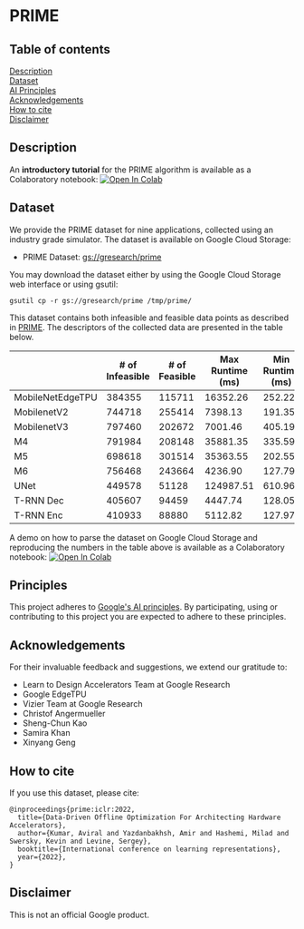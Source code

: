 # PRIME

## Table of contents
<a href='#Description'>Description</a><br>
<a href='#Dataset'>Dataset</a><br>
<a href='#Principles'>AI Principles</a><br>
<a href='#Acknowledgement'>Acknowledgements</a><br>
<a href='#Citation'>How to cite</a><br>
<a href='#Disclaimer'>Disclaimer</a><br>


<a id='Description'></a>
## Description

An **introductory tutorial** for the PRIME algorithm is available as a Colaboratory
notebook:
[![Open In Colab](https://colab.research.google.com/assets/colab-badge.svg)](https://colab.research.google.com/github/google-research/google-research/blob/master/prime/prime_colab.ipynb)

<a id='Dataset'></a>
## Dataset

We provide the PRIME dataset for nine applications, collected using an industry
grade simulator. The dataset is available on Google Cloud Storage:


* PRIME Dataset: [gs://gresearch/prime](https://console.cloud.google.com/storage/browser/gresearch/prime)

You may download the dataset either by using the Google Cloud Storage web interface or using gsutil:

```
gsutil cp -r gs://gresearch/prime /tmp/prime/
```

This dataset contains both infeasible and feasible data points as described in
[PRIME](https://arxiv.org/abs/2110.11346). The descriptors of the collected
data are presented in the table below.


|                  | # of Infeasible | # of Feasible | Max Runtime (ms) | Min Runtime (ms) | Average Runtime (ms) |
|------------------|-----------------|---------------|------------------|------------------|----------------------|
| MobileNetEdgeTPU |          384355 |        115711 |         16352.26 |           252.22 |               529.13 |
| MobilenetV2      |          744718 |        255414 |          7398.13 |           191.35 |               375.05 |
| MobilenetV3      |          797460 |        202672 |          7001.46 |           405.19 |               993.75 |
| M4               |          791984 |        208148 |         35881.35 |           335.59 |               794.33 |
| M5               |          698618 |        301514 |         35363.55 |           202.55 |               440.52 |
| M6               |          756468 |        243664 |          4236.90 |           127.79 |               301.74 |
| UNet             |          449578 |         51128 |        124987.51 |           610.96 |              3681.75 |
| T-RNN Dec        |          405607 |         94459 |          4447.74 |           128.05 |               662.44 |
| T-RNN Enc        |          410933 |         88880 |          5112.82 |           127.97 |               731.20 |


A demo on how to parse the dataset on Google Cloud Storage and reproducing the
numbers in the table above is available as a Colaboratory notebook: [![Open In Colab](https://colab.research.google.com/assets/colab-badge.svg)](https://colab.research.google.com/github/google-research/google-research/blob/master/prime/prime_dataset_colab.ipynb)

<a id='Principles'></a>

## Principles
This project adheres to [Google's AI principles](PRINCIPLES.md). By
participating, using or contributing to this project you are expected to adhere
to these principles.

<a id='Acknowledgement'></a>

## Acknowledgements

For their invaluable feedback and suggestions, we extend our gratitude to:

* Learn to Design Accelerators Team at Google Research
* Google EdgeTPU
* Vizier Team at Google Research
* Christof Angermueller
* Sheng-Chun Kao
* Samira Khan
* Xinyang Geng

<a id='Citation'></a>

## How to cite

If you use this dataset, please cite:

```
@inproceedings{prime:iclr:2022,
  title={Data-Driven Offline Optimization For Architecting Hardware Accelerators},
  author={Kumar, Aviral and Yazdanbakhsh, Amir and Hashemi, Milad and Swersky, Kevin and Levine, Sergey},
  booktitle={International conference on learning representations},
  year={2022},
}
```

<a id='Disclaimer'></a>

## Disclaimer

This is not an official Google product.
